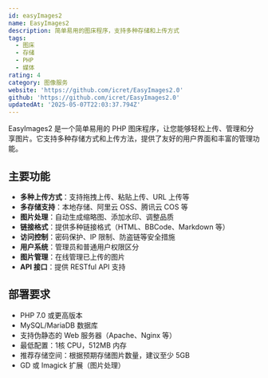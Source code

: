 ```yaml
---
id: easyImages2
name: EasyImages2
description: 简单易用的图床程序，支持多种存储和上传方式
tags:
  - 图床
  - 存储
  - PHP
  - 媒体
rating: 4
category: 图像服务
website: 'https://github.com/icret/EasyImages2.0'
github: 'https://github.com/icret/EasyImages2.0'
updatedAt: '2025-05-07T22:03:37.794Z'
---
```


EasyImages2 是一个简单易用的 PHP 图床程序，让您能够轻松上传、管理和分享图片。它支持多种存储方式和上传方法，提供了友好的用户界面和丰富的管理功能。

## 主要功能

- **多种上传方式**：支持拖拽上传、粘贴上传、URL 上传等
- **多存储支持**：本地存储、阿里云 OSS、腾讯云 COS 等
- **图片处理**：自动生成缩略图、添加水印、调整品质
- **链接格式**：提供多种链接格式（HTML、BBCode、Markdown 等）
- **访问控制**：密码保护、IP 限制、防盗链等安全措施
- **用户系统**：管理员和普通用户权限区分
- **图片管理**：在线管理已上传的图片
- **API 接口**：提供 RESTful API 支持

## 部署要求

- PHP 7.0 或更高版本
- MySQL/MariaDB 数据库
- 支持伪静态的 Web 服务器（Apache、Nginx 等）
- 最低配置：1核 CPU，512MB 内存
- 推荐存储空间：根据预期存储图片数量，建议至少 5GB
- GD 或 Imagick 扩展（图片处理） 
